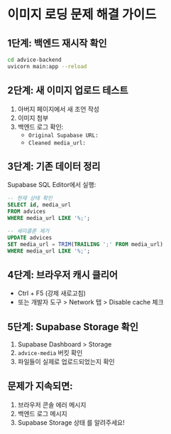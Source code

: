 # 이미지 로딩 문제 해결 가이드

## 1단계: 백엔드 재시작 확인
```bash
cd advice-backend
uvicorn main:app --reload
```

## 2단계: 새 이미지 업로드 테스트
1. 아버지 페이지에서 새 조언 작성
2. 이미지 첨부
3. 백엔드 로그 확인:
   - `Original Supabase URL:` 
   - `Cleaned media_url:`

## 3단계: 기존 데이터 정리
Supabase SQL Editor에서 실행:
```sql
-- 현재 상태 확인
SELECT id, media_url 
FROM advices 
WHERE media_url LIKE '%;';

-- 세미콜론 제거
UPDATE advices 
SET media_url = TRIM(TRAILING ';' FROM media_url)
WHERE media_url LIKE '%;';
```

## 4단계: 브라우저 캐시 클리어
- Ctrl + F5 (강제 새로고침)
- 또는 개발자 도구 > Network 탭 > Disable cache 체크

## 5단계: Supabase Storage 확인
1. Supabase Dashboard > Storage
2. `advice-media` 버킷 확인
3. 파일들이 실제로 업로드되었는지 확인

## 문제가 지속되면:
1. 브라우저 콘솔 에러 메시지
2. 백엔드 로그 메시지
3. Supabase Storage 상태
를 알려주세요! 
